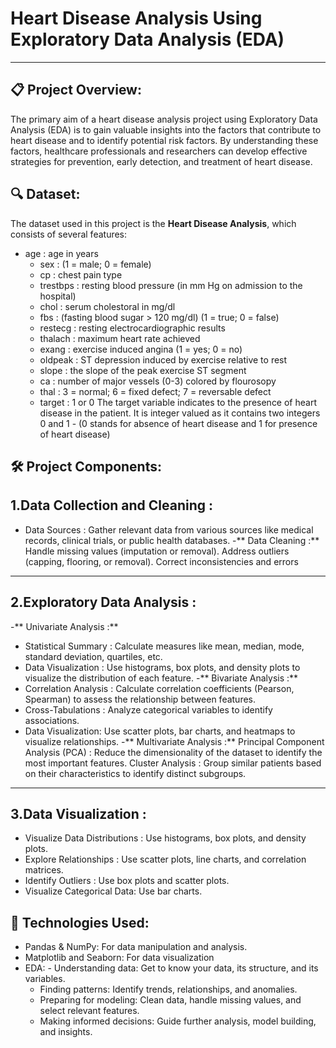 # Heart Disease Analysis Using Exploratory Data Analysis (EDA)
- - -

## 📋 Project Overview:

The primary aim of a heart disease analysis project using Exploratory Data Analysis (EDA) is to gain valuable insights into the factors that contribute to heart disease and to identify potential risk factors. By understanding these factors, healthcare professionals and researchers can develop effective strategies for prevention, early detection, and treatment of heart disease.

## 🔍 Dataset:

The dataset used in this project is the **Heart Disease Analysis**, which consists of several  features:
- age : age in years
  - sex : (1 = male; 0 = female)
  - cp : chest pain type
  - trestbps : resting blood pressure (in mm Hg on admission to the hospital)
  - chol : serum cholestoral in mg/dl
  - fbs : (fasting blood sugar > 120 mg/dl) (1 = true; 0 = false)
  - restecg : resting electrocardiographic results
  - thalach : maximum heart rate achieved
  - exang : exercise induced angina (1 = yes; 0 = no)
  - oldpeak : ST depression induced by exercise relative to rest
  - slope : the slope of the peak exercise ST segment
  - ca : number of major vessels (0-3) colored by flourosopy
  - thal : 3 = normal; 6 = fixed defect; 7 = reversable defect
  - target : 1 or 0
The target variable indicates to the presence of heart disease in the patient.
It is integer valued as it contains two integers 0 and 1 - (0 stands for absence of heart disease and 1 for presence of heart disease)

## 🛠️ Project Components:

1.Data Collection and Cleaning :
---
- Data Sources : Gather relevant data from various sources like medical records, clinical trials, or public health databases.
-** Data Cleaning :**
  Handle missing values (imputation or removal).
  Address outliers (capping, flooring, or removal).
  Correct inconsistencies and errors
 ---
2.Exploratory Data Analysis :
 ---
-** Univariate Analysis :**
- Statistical Summary : Calculate measures like mean, median, mode, standard deviation, quartiles, etc.
- Data Visualization : Use histograms, box plots, and density plots to visualize the distribution of each feature.
-** Bivariate Analysis :**
- Correlation Analysis : Calculate correlation coefficients (Pearson, Spearman) to assess the relationship between features.
-  Cross-Tabulations : Analyze categorical variables to identify associations.
- Data Visualization: Use scatter plots, bar charts, and heatmaps to visualize relationships.
-** Multivariate Analysis :**
  Principal Component Analysis (PCA) : Reduce the dimensionality of the dataset to identify the most important features.
  Cluster Analysis : Group similar patients based on their characteristics to identify distinct subgroups.
 ---
3.Data Visualization :
 ---
- Visualize Data Distributions : Use histograms, box plots, and density plots.
- Explore Relationships : Use scatter plots, line charts, and correlation matrices.
- Identify Outliers : Use box plots and scatter plots.
- Visualize Categorical Data: Use bar charts.

##  🤖 Technologies Used:

- Pandas & NumPy: For data manipulation and analysis.
- Matplotlib and Seaborn: For data visualization
- EDA: - Understanding data: Get to know your data, its structure, and its variables.
     - Finding patterns: Identify trends, relationships, and anomalies.
     - Preparing for modeling: Clean data, handle missing values, and select relevant features.
     - Making informed decisions: Guide further analysis, model building, and insights.
  







